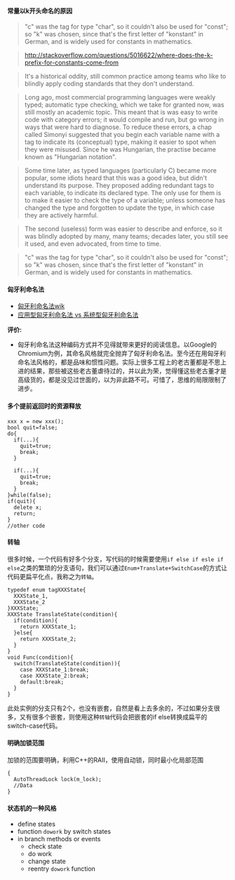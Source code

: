#### 常量以k开头命名的原因
>"c" was the tag for type "char", so it couldn't also be used for "const"; so "k" was chosen, since that's the first letter of "konstant" in German, and is widely used for constants in mathematics.

>http://stackoverflow.com/questions/5016622/where-does-the-k-prefix-for-constants-come-from

>It's a historical oddity, still common practice among teams who like to blindly apply coding standards that they don't understand.

>Long ago, most commercial programming languages were weakly typed; automatic type checking, which we take for granted now, was still mostly an academic topic. This meant that is was easy to write code with category errors; it would compile and run, but go wrong in ways that were hard to diagnose. To reduce these errors, a chap called Simonyi suggested that you begin each variable name with a tag to indicate its (conceptual) type, making it easier to spot when they were misused. Since he was Hungarian, the practise became known as "Hungarian notation".

>Some time later, as typed languages (particularly C) became more popular, some idiots heard that this was a good idea, but didn't understand its purpose. They proposed adding redundant tags to each variable, to indicate its declared type. The only use for them is to make it easier to check the type of a variable; unless someone has changed the type and forgotten to update the type, in which case they are actively harmful.

>The second (useless) form was easier to describe and enforce, so it was blindly adopted by many, many teams; decades later, you still see it used, and even advocated, from time to time.

>"c" was the tag for type "char", so it couldn't also be used for "const"; so "k" was chosen, since that's the first letter of "konstant" in German, and is widely used for constants in mathematics.

#### 匈牙利命名法
- [匈牙利命名法wik](http://zh.wikipedia.org/zh/%E5%8C%88%E7%89%99%E5%88%A9%E5%91%BD%E5%90%8D%E6%B3%95)
- [应用型匈牙利命名法 vs 系统型匈牙利命名法](http://www.cnblogs.com/xuxn/archive/2012/05/16/real-hungarian-notation.html)

**评价:**
- 匈牙利命名法这种编码方式并不见得就带来更好的阅读信息。以Google的Chromium为例，其命名风格就完全抛弃了匈牙利命名法。至今还在用匈牙利命名法风格的，都是品味和惯性问题。实际上很多工程上的老古董都是不思上进的结果，那些被这些老古董虐待过的，并以此为荣，觉得懂这些老古董才是高级货的，都是没见过世面的，以为非此路不可。可惜了，思维的局限限制了进步。

#### 多个提前返回时的资源释放
```
xxx x = new xxx();
bool quit=false;
do{
  if(...){
    quit=true;
    break;  
  }

  if(...){
    quit=true;
    break;  
  }
}while(false);
if(quit){
  delete x;
  return;
}
//other code
```

#### 转轴
很多时候，一个代码有好多个分支，写代码的时候需要使用`if else if esle if else`之类的繁琐的分支语句，我们可以通过`Enum+Translate+SwitchCase`的方式让代码更扁平化点，我称之为`转轴`。
```
typedef enum tagXXXState{
  XXXState_1,
  XXXState_2
}XXXState;
XXXState TranslateState(condition){
  if(condition){
    return XXXState_1;
  }else{
    return XXXState_2;
  }
}
void Func(condition){
  switch(TranslateState(condition)){
    case XXXState_1:break;
    case XXXState_2:break;
    default:break;
  }
}
```
此处实例的分支只有2个，也没有嵌套，自然是看上去多余的，不过如果分支很多，又有很多个嵌套，则使用这种`转轴`代码会把嵌套的if else转换成扁平的switch-case代码。

#### 明确加锁范围
加锁的范围要明确，利用C++的RAII，使用自动锁，同时最小化局部范围
```
{ 
  AutoThreadLock lock(m_lock); 
  //Data
}
```

#### 状态机的一种风格
- define states
- function `dowork` by switch states
- in branch methods or events
    - check state
    - do work
    - change state
    - reentry `dowork` function



